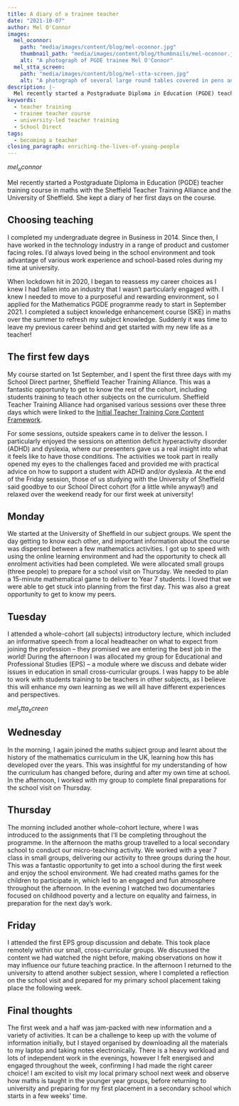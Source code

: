 ```yaml
---
title: A diary of a trainee teacher
date: "2021-10-07"
author: Mel O'Connor
images:
  mel_oconnor:
    path: "media/images/content/blog/mel-oconnor.jpg"
    thumbnail_path: "media/images/content/blog/thumbnails/mel-oconnor.jpg"
    alt: "A photograph of PGDE trainee Mel O'Connor"
  mel_stta_screen:
    path: "media/images/content/blog/mel-stta-screen.jpg"
    alt: "A photograph of several large round tables covered in pens and paper, surrounded by chairs. A projector at the front of the room projects photographs of previous trainees."
description: |- 
  Mel recently started a Postgraduate Diploma in Education (PGDE) teacher training course in maths with the Sheffield Teacher Training Alliance and the University of Sheffield. She kept a diary of her first days on the course.
keywords:
  - teacher training
  - trainee teacher course
  - university-led teacher training
  - School Direct
tags:
  - becoming a teacher
closing_paragraph: enriching-the-lives-of-young-people
---
```


$mel_oconnor$

Mel recently started a Postgraduate Diploma in Education (PGDE) teacher training course in maths with the Sheffield Teacher Training Alliance and the University of Sheffield. She kept a diary of her first days on the course.

## Choosing teaching

I completed my undergraduate degree in Business in 2014. Since then, I have worked in the technology industry in a range of product and customer facing roles. I’d always loved being in the school environment and took advantage of various work experience and school-based roles during my time at university. 

When lockdown hit in 2020, I began to reassess my career choices as I knew I had fallen into an industry that I wasn’t particularly engaged with. I knew I needed to move to a purposeful and rewarding environment, so I applied for the Mathematics PGDE programme ready to start in September 2021. I completed a subject knowledge enhancement course (SKE) in maths over the summer to refresh my subject knowledge. Suddenly it was time to leave my previous career behind and get started with my new life as a teacher!

## The first few days

My course started on 1st September, and I spent the first three days with my School Direct partner, Sheffield Teacher Training Alliance. This was a fantastic opportunity to get to know the rest of the cohort, including students training to teach other subjects on the curriculum. Sheffield Teacher Training Alliance had organised various sessions over these three days which were linked to the [Initial Teacher Training Core Content Framework](https://www.gov.uk/government/publications/initial-teacher-training-itt-core-content-framework). 

For some sessions, outside speakers came in to deliver the lesson. I particularly enjoyed the sessions on attention deficit hyperactivity disorder (ADHD) and dyslexia, where our presenters gave us a real insight into what it feels like to have those conditions. The activities we took part in really opened my eyes to the challenges faced and provided me with practical advice on how to support a student with ADHD and/or dyslexia. At the end of the Friday session, those of us studying with the University of Sheffield said goodbye to our School Direct cohort (for a little while anyway!) and relaxed over the weekend ready for our first week at university!

## Monday

We started at the University of Sheffield in our subject groups. We spent the day getting to know each other, and important information about the course was dispersed between a few mathematics activities. I got up to speed with using the online learning environment and had the opportunity to check all enrolment activities had been completed. We were allocated small groups (three people) to prepare for a school visit on Thursday. We needed to plan a 15-minute mathematical game to deliver to Year 7 students. I loved that we were able to get stuck into planning from the first day. This was also a great opportunity to get to know my peers.

## Tuesday

I attended a whole-cohort (all subjects) introductory lecture, which included an informative speech from a local headteacher on what to expect from joining the profession – they promised we are entering the best job in the world! During the afternoon I was allocated my group for Educational and Professional Studies (EPS) – a module where we discuss and debate wider issues in education in small cross-curricular groups. I was happy to be able to work with students training to be teachers in other subjects, as I believe this will enhance my own learning as we will all have different experiences and perspectives.

$mel_stta_screen$

## Wednesday

In the morning, I again joined the maths subject group and learnt about the history of the mathematics curriculum in the UK, learning how this has developed over the years. This was insightful for my understanding of how the curriculum has changed before, during and after my own time at school. In the afternoon, I worked with my group to complete final preparations for the school visit on Thursday.

## Thursday

The morning included another whole-cohort lecture, where I was introduced to the assignments that I’ll be completing throughout the programme. In the afternoon the maths group travelled to a local secondary school to conduct our micro-teaching activity. We worked with a year 7 class in small groups, delivering our activity to three groups during the hour. This was a fantastic opportunity to get into a school during the first week and enjoy the school environment. We had created maths games for the children to participate in, which led to an engaged and fun atmosphere throughout the afternoon. In the evening I watched two documentaries focused on childhood poverty and a lecture on equality and fairness, in preparation for the next day’s work.

## Friday

I attended the first EPS group discussion and debate. This took place remotely within our small, cross-curricular groups. We discussed the content we had watched the night before, making observations on how it may influence our future teaching practice. In the afternoon I returned to the university to attend another subject session, where I completed a reflection on the school visit and prepared for my primary school placement taking place the following week.

## Final thoughts

The first week and a half was jam-packed with new information and a variety of activities. It can be a challenge to keep up with the volume of information initially, but I stayed organised by downloading all the materials to my laptop and taking notes electronically. There is a heavy workload and lots of independent work in the evenings, however I felt energised and engaged throughout the week, confirming I had made the right career choice! I am excited to visit my local primary school next week and observe how maths is taught in the younger year groups, before returning to university and preparing for my first placement in a secondary school which starts in a few weeks’ time.
